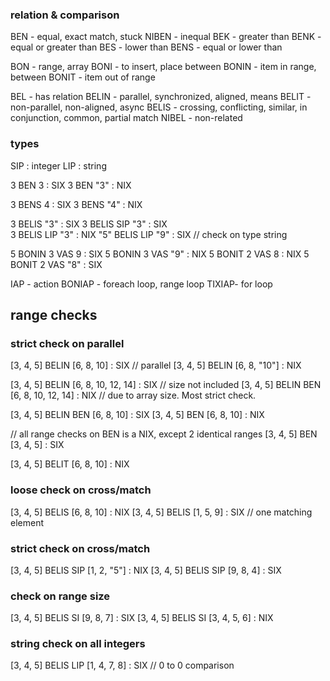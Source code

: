 ### relation & comparison
BEN - equal, exact match, stuck
NIBEN - inequal
BEK - greater than
BENK - equal or greater than
BES - lower than
BENS - equal or lower than

BON - range, array
BONI - to insert, place between
BONIN - item in range, between
BONIT - item out of range

BEL - has relation
BELIN - parallel, synchronized, aligned, means
BELIT - non-parallel, non-aligned, async
BELIS - crossing, conflicting, similar, in conjunction, common, partial match
NIBEL - non-related


### types

SIP : integer
LIP : string

3 BEN 3 : SIX
3 BEN "3" : NIX

3 BENS 4 : SIX
3 BENS "4" : NIX

3 BELIS "3" : SIX
3 BELIS SIP "3" : SIX  
3 BELIS LIP "3" : NIX
"5" BELIS LIP "9" : SIX // check on type string

5 BONIN 3 VAS 9 : SIX
5 BONIN 3 VAS "9" : NIX
5 BONIT 2 VAS 8 : NIX
5 BONIT 2 VAS "8" : SIX

IAP - action
BONIAP - foreach loop, range loop
TIXIAP- for loop

## range checks

### strict check on parallel

[3, 4, 5] BELIN [6, 8, 10] : SIX // parallel
[3, 4, 5] BELIN [6, 8, "10"] : NIX

[3, 4, 5] BELIN [6, 8, 10, 12, 14] : SIX // size not included
[3, 4, 5] BELIN BEN [6, 8, 10, 12, 14] : NIX // due to array size. Most strict check.

[3, 4, 5] BELIN BEN [6, 8, 10] : SIX
[3, 4, 5] BEN [6, 8, 10] : NIX

// all range checks on BEN is a NIX, except 2 identical ranges
[3, 4, 5] BEN [3, 4, 5] : SIX

[3, 4, 5] BELIT [6, 8, 10] : NIX

### loose check on cross/match

[3, 4, 5] BELIS [6, 8, 10] : NIX
[3, 4, 5] BELIS [1, 5, 9] : SIX // one matching element

### strict check on cross/match

[3, 4, 5] BELIS SIP [1, 2, "5"] : NIX
[3, 4, 5] BELIS SIP [9, 8, 4] : SIX


### check on range size

[3, 4, 5] BELIS SI [9, 8, 7] : SIX
[3, 4, 5] BELIS SI [3, 4, 5, 6] : NIX

### string check on all integers

[3, 4, 5] BELIS LIP [1, 4, 7, 8] : SIX
// 0 to 0 comparison